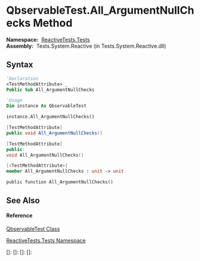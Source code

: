 # QbservableTest.All\_ArgumentNullChecks Method

**Namespace:**  [ReactiveTests.Tests](ReactiveTests.Tests\ReactiveTests.Tests.md)  
**Assembly:**  Tests.System.Reactive (in Tests.System.Reactive.dll)

## Syntax

```vb
'Declaration
<TestMethodAttribute> _
Public Sub All_ArgumentNullChecks
```

```vb
'Usage
Dim instance As QbservableTest

instance.All_ArgumentNullChecks()
```

```csharp
[TestMethodAttribute]
public void All_ArgumentNullChecks()
```

```c++
[TestMethodAttribute]
public:
void All_ArgumentNullChecks()
```

```fsharp
[<TestMethodAttribute>]
member All_ArgumentNullChecks : unit -> unit 
```

```jscript
public function All_ArgumentNullChecks()
```

## See Also

#### Reference

[QbservableTest Class](QbservableTest\QbservableTest.md)

[ReactiveTests.Tests Namespace](ReactiveTests.Tests\ReactiveTests.Tests.md)

[]: 
[]: 
[]: 
[]: 